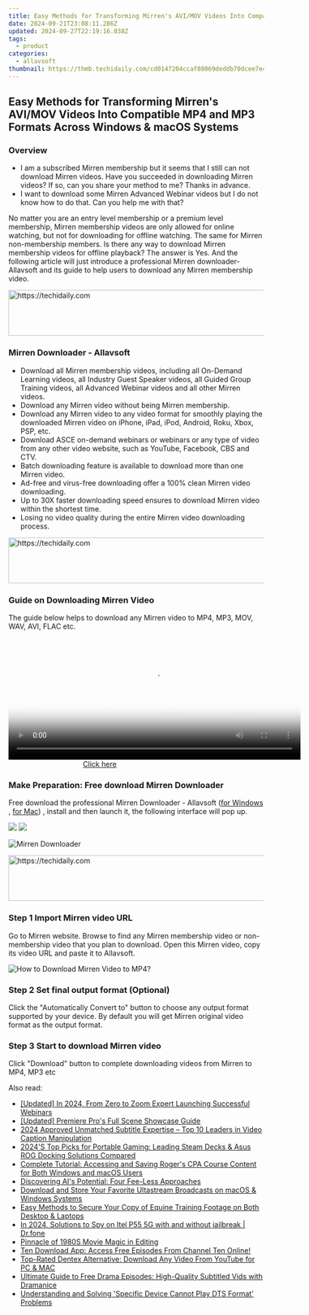 ```yaml
---
title: Easy Methods for Transforming Mirren's AVI/MOV Videos Into Compatible MP4 and MP3 Formats Across Windows & macOS Systems
date: 2024-09-21T23:08:11.286Z
updated: 2024-09-27T22:19:16.038Z
tags:
  - product
categories:
  - allavsoft
thumbnail: https://thmb.techidaily.com/cd0147204ccaf08069deddb70dcee7e4ad07fbd615beb8c551d393f04156cd7b.jpg
---
```


## Easy Methods for Transforming Mirren's AVI/MOV Videos Into Compatible MP4 and MP3 Formats Across Windows & macOS Systems

### Overview

* I am a subscribed Mirren membership but it seems that I still can not download Mirren videos. Have you succeeded in downloading Mirren videos? If so, can you share your method to me? Thanks in advance.
* I want to download some Mirren Advanced Webinar videos but I do not know how to do that. Can you help me with that?

No matter you are an entry level membership or a premium level membership, Mirren membership videos are only allowed for online watching, but not for downloading for offline watching. The same for Mirren non-membership members. Is there any way to download Mirren membership videos for offline playback? The answer is Yes. And the following article will just introduce a professional Mirren downloader- Allavsoft and its guide to help users to download any Mirren membership video.

<!-- affiliate ads begin -->
<a href="https://appsumo.8odi.net/c/5597632/2144272/7443" target="_top" id="2144272">
  <img src="//a.impactradius-go.com/display-ad/7443-2144272" border="0" alt="https://techidaily.com" width="728" height="90"/>
</a>
<img height="0" width="0" src="https://appsumo.8odi.net/i/5597632/2144272/7443" style="position:absolute;visibility:hidden;" border="0" />
<!-- affiliate ads end -->

### Mirren Downloader - Allavsoft

* Download all Mirren membership videos, including all On-Demand Learning videos, all Industry Guest Speaker videos, all Guided Group Training videos, all Advanced Webinar videos and all other Mirren videos.
* Download any Mirren video without being Mirren membership.
* Download any Mirren video to any video format for smoothly playing the downloaded Mirren video on iPhone, iPad, iPod, Android, Roku, Xbox, PSP, etc.
* Download ASCE on-demand webinars or webinars or any type of video from any other video website, such as YouTube, Facebook, CBS and CTV.
* Batch downloading feature is available to download more than one Mirren video.
* Ad-free and virus-free downloading offer a 100% clean Mirren video downloading.
* Up to 30X faster downloading speed ensures to download Mirren video within the shortest time.
* Losing no video quality during the entire Mirren video downloading process.

<!-- affiliate ads begin -->
<a href="https://appsumo.8odi.net/c/5597632/2105859/7443" target="_top" id="2105859">
  <img src="//a.impactradius-go.com/display-ad/7443-2105859" border="0" alt="https://techidaily.com" width="728" height="90"/>
</a>
<img height="0" width="0" src="https://appsumo.8odi.net/i/5597632/2105859/7443" style="position:absolute;visibility:hidden;" border="0" />
<!-- affiliate ads end -->

### Guide on Downloading Mirren Video

The guide below helps to download any Mirren video to MP4, MP3, MOV, WAV, AVI, FLAC etc.

<!-- affiliate ads begin -->
<span id="1983582">
					<video width="576" height="240" style="cursor:pointer"
           poster="//a.impactradius-go.com/display-clicktoplayimage/1983582.png"
           onclick="if(!this.playClicked){this.play();this.setAttribute('controls',true);this.playClicked=true;}">
	   <source src="//a.impactradius-go.com/display-ad/22993-1983582">
	   <img src="//a.impactradius-go.com/display-clicktoplayimage/1983582.png" style="border: none; height: 100%; width: 100%; object-fit: contain">
	</video>
	<div style="width:360px;text-align:center"><a href="javascript:window.open(decodeURIComponent('https%3A%2F%2Fhomestyler.sjv.io%2Fc%2F5597632%2F1983582%2F22993'), '_blank');void(0);">Click here</a></div>
</span>
<img height="0" width="0" src="https://imp.pxf.io/i/5597632/1983582/22993" style="position:absolute;visibility:hidden;" border="0" />
<!-- affiliate ads end -->

### Make Preparation: Free download Mirren Downloader

Free download the professional Mirren Downloader - Allavsoft ([for Windows](https://tools.techidaily.com/allavsoft/products/) , [for Mac](https://tools.techidaily.com/allavsoft/products/)) , install and then launch it, the following interface will pop up.

[![](https://www.allavsoft.com/how-to/../images/how-to/free-download-win.jpg)](https://tools.techidaily.com/allavsoft/products/) [![](https://www.allavsoft.com/how-to/../images/how-to/free-download-mac.jpg)](https://tools.techidaily.com/allavsoft/products/)

![Mirren Downloader](https://www.allavsoft.com/how-to/../images/allavsoft/screen-shot-600.jpg)

<!-- affiliate ads begin -->
<a href="https://aligracehair.sjv.io/c/5597632/2006960/19272" target="_top" id="2006960">
  <img src="//a.impactradius-go.com/display-ad/19272-2006960" border="0" alt="https://techidaily.com" width="728" height="90"/>
</a>
<img height="0" width="0" src="https://aligracehair.sjv.io/i/5597632/2006960/19272" style="position:absolute;visibility:hidden;" border="0" />
<!-- affiliate ads end -->

### Step 1 Import Mirren video URL

Go to Mirren website. Browse to find any Mirren membership video or non-membership video that you plan to download. Open this Mirren video, copy its video URL and paste it to Allavsoft.

![How to Download Mirren Video to MP4?](https://www.allavsoft.com/how-to/../images/how-to/download-rtmp-video/download-rtmp-video.jpg)

### Step 2 Set final output format (Optional)

Click the "Automatically Convert to" button to choose any output format supported by your device. By default you will get Mirren original video format as the output format.

### Step 3 Start to download Mirren video

Click "Download" button to complete downloading videos from Mirren to MP4, MP3 etc

<ins class="adsbygoogle"
     style="display:block"
     data-ad-format="autorelaxed"
     data-ad-client="ca-pub-7571918770474297"
     data-ad-slot="1223367746"></ins>

<ins class="adsbygoogle"
     style="display:block"
     data-ad-client="ca-pub-7571918770474297"
     data-ad-slot="8358498916"
     data-ad-format="auto"
     data-full-width-responsive="true"></ins>

<span class="atpl-alsoreadstyle">Also read:</span>
<div><ul>
<li><a href="https://screen-capture.techidaily.com/updated-in-2024-from-zero-to-zoom-expert-launching-successful-webinars/"><u>[Updated] In 2024, From Zero to Zoom Expert Launching Successful Webinars</u></a></li>
<li><a href="https://extra-guidance.techidaily.com/updated-premiere-pros-full-scene-showcase-guide/"><u>[Updated] Premiere Pro's Full Scene Showcase Guide</u></a></li>
<li><a href="https://some-skills.techidaily.com/2024-approved-unmatched-subtitle-expertise-top-10-leaders-in-video-caption-manipulation/"><u>2024 Approved Unmatched Subtitle Expertise – Top 10 Leaders in Video Caption Manipulation</u></a></li>
<li><a href="https://buynow-reviews.techidaily.com/2024s-top-picks-for-portable-gaming-leading-steam-decks-and-asus-rog-docking-solutions-compared/"><u>2024'S Top Picks for Portable Gaming: Leading Steam Decks & Asus ROG Docking Solutions Compared</u></a></li>
<li><a href="https://win-extraordinary.techidaily.com/complete-tutorial-accessing-and-saving-rogers-cpa-course-content-for-both-windows-and-macos-users/"><u>Complete Tutorial: Accessing and Saving Roger's CPA Course Content for Both Windows and macOS Users</u></a></li>
<li><a href="https://tech-hub.techidaily.com/discovering-ais-potential-four-fee-less-approaches/"><u>Discovering AI's Potential: Four Fee-Less Approaches</u></a></li>
<li><a href="https://win-extraordinary.techidaily.com/download-and-store-your-favorite-ultastream-broadcasts-on-macos-and-windows-systems/"><u>Download and Store Your Favorite Ultastream Broadcasts on macOS & Windows Systems</u></a></li>
<li><a href="https://win-extraordinary.techidaily.com/easy-methods-to-secure-your-copy-of-equine-training-footage-on-both-desktop-and-laptops/"><u>Easy Methods to Secure Your Copy of Equine Training Footage on Both Desktop & Laptops</u></a></li>
<li><a href="https://android-location-track.techidaily.com/in-2024-solutions-to-spy-on-itel-p55-5g-with-and-without-jailbreak-drfone-by-drfone-virtual-android/"><u>In 2024, Solutions to Spy on Itel P55 5G with and without jailbreak | Dr.fone</u></a></li>
<li><a href="https://extra-information.techidaily.com/pinnacle-of-1980s-movie-magic-in-editing/"><u>Pinnacle of 1980S Movie Magic in Editing</u></a></li>
<li><a href="https://win-extraordinary.techidaily.com/ten-download-app-access-free-episodes-from-channel-ten-online/"><u>Ten Download App: Access Free Episodes From Channel Ten Online!</u></a></li>
<li><a href="https://win-extraordinary.techidaily.com/top-rated-dentex-alternative-download-any-video-from-youtube-for-pc-and-mac/"><u>Top-Rated Dentex Alternative: Download Any Video From YouTube for PC & MAC</u></a></li>
<li><a href="https://win-extraordinary.techidaily.com/ultimate-guide-to-free-drama-episodes-high-quality-subtitled-vids-with-dramanice/"><u>Ultimate Guide to Free Drama Episodes: High-Quality Subtitled Vids with Dramanice</u></a></li>
<li><a href="https://hardware-help.techidaily.com/understanding-and-solving-specific-device-cannot-play-dts-format-problems/"><u>Understanding and Solving 'Specific Device Cannot Play DTS Format' Problems</u></a></li>
</ul></div>

